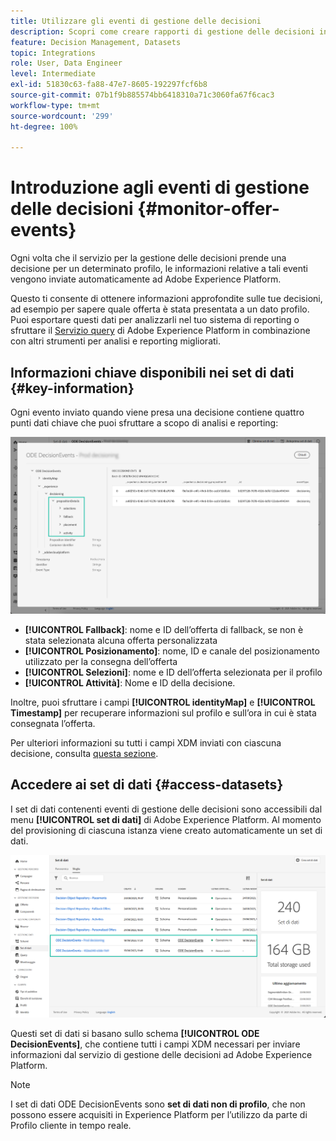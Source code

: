 ```yaml
---
title: Utilizzare gli eventi di gestione delle decisioni
description: Scopri come creare rapporti di gestione delle decisioni in Adobe Experience Platform.
feature: Decision Management, Datasets
topic: Integrations
role: User, Data Engineer
level: Intermediate
exl-id: 51830c63-fa88-47e7-8605-192297fcf6b8
source-git-commit: 07b1f9b885574bb6418310a71c3060fa67f6cac3
workflow-type: tm+mt
source-wordcount: '299'
ht-degree: 100%

---
```


# Introduzione agli eventi di gestione delle decisioni {#monitor-offer-events}

Ogni volta che il servizio per la gestione delle decisioni prende una decisione per un determinato profilo, le informazioni relative a tali eventi vengono inviate automaticamente ad Adobe Experience Platform.

Questo ti consente di ottenere informazioni approfondite sulle tue decisioni, ad esempio per sapere quale offerta è stata presentata a un dato profilo. Puoi esportare questi dati per analizzarli nel tuo sistema di reporting o sfruttare il [Servizio query](https://experienceleague.adobe.com/docs/experience-platform/query/home.html?lang=it) di Adobe Experience Platform in combinazione con altri strumenti per analisi e reporting migliorati.

## Informazioni chiave disponibili nei set di dati {#key-information}

Ogni evento inviato quando viene presa una decisione contiene quattro punti dati chiave che puoi sfruttare a scopo di analisi e reporting:

![](../assets/events-dataset-preview.png)

* **[!UICONTROL Fallback]**: nome e ID dell’offerta di fallback, se non è stata selezionata alcuna offerta personalizzata
* **[!UICONTROL Posizionamento]**: nome, ID e canale del posizionamento utilizzato per la consegna dell’offerta
* **[!UICONTROL Selezioni]**: nome e ID dell’offerta selezionata per il profilo
* **[!UICONTROL Attività]**: Nome e ID della decisione.

Inoltre, puoi sfruttare i campi **[!UICONTROL identityMap]** e **[!UICONTROL Timestamp]** per recuperare informazioni sul profilo e sull’ora in cui è stata consegnata l’offerta.

Per ulteriori informazioni su tutti i campi XDM inviati con ciascuna decisione, consulta [questa sezione](xdm-fields.md).

## Accedere ai set di dati {#access-datasets}

I set di dati contenenti eventi di gestione delle decisioni sono accessibili dal menu **[!UICONTROL set di dati]** di Adobe Experience Platform. Al momento del provisioning di ciascuna istanza viene creato automaticamente un set di dati.

![](../assets/events-datasets-list.png)

Questi set di dati si basano sullo schema **[!UICONTROL ODE DecisionEvents]**, che contiene tutti i campi XDM necessari per inviare informazioni dal servizio di gestione delle decisioni ad Adobe Experience Platform.

>[!NOTE]
>
>I set di dati ODE DecisionEvents sono **set di dati non di profilo**, che non possono essere acquisiti in Experience Platform per l’utilizzo da parte di Profilo cliente in tempo reale.
